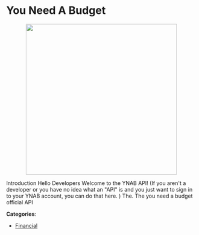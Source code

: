 # You Need A Budget
<p align="center">
    <img width="400" src="https://raw.githubusercontent.com/apis-list/apis-list/apis/you-need-a-budget/logo_256x256.png" />
</p>

Introduction Hello Developers Welcome to the YNAB API! (If you aren't a developer or you have no idea what an "API" is and you just want to sign in to your YNAB account, you can do that here. ) The. The you need a budget official API



**Categories**:
- [Financial](https://github.com/apis-list/apis-list#financial)




